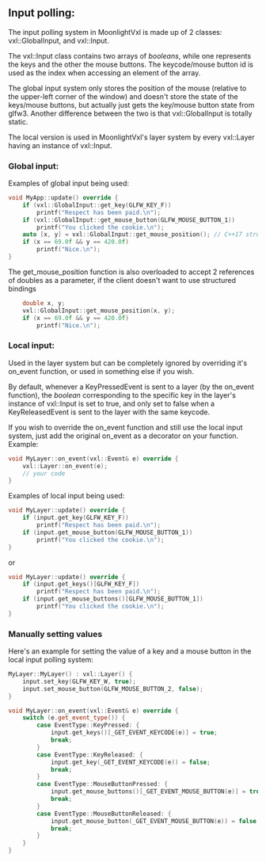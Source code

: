 ## Input polling:
The input polling system in MoonlightVxl is made up of 2 classes: vxl::GlobalInput, and vxl::Input.

The vxl::Input class contains two arrays of _booleans_, while one represents the keys and the other the mouse buttons. The keycode/mouse button id is used as the index when accessing an element of the array.

The global input system only stores the position of the mouse (relative to the upper-left corner of the window) and doesn't store the state of the keys/mouse buttons, but actually just gets the key/mouse button state from glfw3. 
Another difference between the two is that vxl::GlobalInput is totally static.

The local version is used in MoonlightVxl's layer system by every vxl::Layer having an instance of vxl::Input.

### Global input:
Examples of global input being used:
```cpp
void MyApp::update() override {
    if (vxl::GlobalInput::get_key(GLFW_KEY_F))
        printf("Respect has been paid.\n");
    if (vxl::GlobalInput::get_mouse_button(GLFW_MOUSE_BUTTON_1))
        printf("You clicked the cookie.\n");
	auto [x, y] = vxl::GlobalInput::get_mouse_position(); // C++17 structured bindings
	if (x == 69.0f && y == 420.0f)
		printf("Nice.\n");
}
```
The get_mouse_position function is also overloaded to accept 2 references of doubles as a parameter, if the client doesn't want to use structured bindings
```cpp
	double x, y;
	vxl::GlobalInput::get_mouse_position(x, y);
	if (x == 69.0f && y == 420.0f)
		printf("Nice.\n");
```

### Local input:
Used in the layer system but can be completely ignored by overriding it's on_event function, or used in something else if you wish.

By default, whenever a KeyPressedEvent is sent to a layer (by the on_event function), the _boolean_ corresponding to the specific key in the layer's instance of vxl::Input is set to true, and only set to false when a KeyReleasedEvent is sent to the layer with the same keycode.

If you wish to override the on_event function and still use the local input system, just add the original on_event as a decorator on your function.
Example:
```cpp
void MyLayer::on_event(vxl::Event& e) override {
    vxl::Layer::on_event(e);
    // your code
}
```

Examples of local input being used:
```cpp
void MyLayer::update() override {
	if (input.get_key(GLFW_KEY_F))
		printf("Respect has been paid.\n");
	if (input.get_mouse_button(GLFW_MOUSE_BUTTON_1))
       	printf("You clicked the cookie.\n");
}
```
or
```cpp
void MyLayer::update() override {
	if (input.get_keys()[GLFW_KEY_F])
        printf("Respect has been paid.\n");
    if (input.get_mouse_buttons()[GLFW_MOUSE_BUTTON_1])
        printf("You clicked the cookie.\n");
}
```

### Manually setting values
Here's an example for setting the value of a key and a mouse button in the local input polling system:
```cpp
MyLayer::MyLayer() : vxl::Layer() {
	input.set_key(GLFW_KEY_W, true);
	input.set_mouse_button(GLFW_MOUSE_BUTTON_2, false);
}

void MyLayer::on_event(vxl::Event& e) override {
	switch (e.get_event_type()) {
		case EventType::KeyPressed: {
			input.get_keys()[_GET_EVENT_KEYCODE(e)] = true;
			break;
		}
		case EventType::KeyReleased: {
			input.get_key(_GET_EVENT_KEYCODE(e)) = false;
			break;
		}
		case EventType::MouseButtonPressed: {
			input.get_mouse_buttons()[_GET_EVENT_MOUSE_BUTTON(e)] = true;
			break;
		}
		case EventType::MouseButtonReleased: {
			input.get_mouse_button(_GET_EVENT_MOUSE_BUTTON(e)) = false;
			break;
		}
	}
}
```